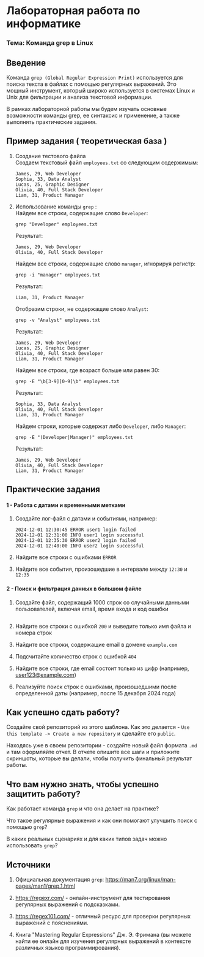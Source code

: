# Лабораторная работа по информатике
### Тема: Команда grep в Linux
## Введение
Команда ``grep (Global Regular Expression Print)`` используется для поиска текста в файлах с помощью регулярных выражений. Это мощный инструмент, который широко используется в системах Linux и Unix для фильтрации и анализа текстовой информации.

В рамках лабораторной работы мы будем изучать основные возможности команды grep, ее синтаксис и применение, а также выполнять практические задания. 

## Пример задания ( теоретическая база ) 
1. Создание тестового файла \
   Создаем текстовый файл ``employees.txt`` со следующим содержимым:

   ```
   James, 29, Web Developer
   Sophia, 33, Data Analyst
   Lucas, 25, Graphic Designer
   Olivia, 40, Full Stack Developer
   Liam, 31, Product Manager
   ```
2. Использование команды ``grep`` : \
   Найдем все строки, содержащие слово ``Developer``:

   ```
   grep "Developer" employees.txt
   ```
   Результат:

   ```
   James, 29, Web Developer
   Olivia, 40, Full Stack Developer
   ```
   Найдем все строки, содержащие слово ``manager``, игнорируя регистр: 

   ```
   grep -i "manager" employees.txt
   ```
   Результат:

   ```
   Liam, 31, Product Manager
   ```
   Отобразим строки, не содержащие слово ``Analyst``:

   ```
   grep -v "Analyst" employees.txt
   ```
   Результат:
   
   ```
   James, 29, Web Developer
   Lucas, 25, Graphic Designer
   Olivia, 40, Full Stack Developer
   Liam, 31, Product Manager
   ```
   Найдем все строки, где возраст больше или равен 30:

   ```
   grep -E "\b[3-9][0-9]\b" employees.txt
   ```
   Результат:
   ```
   Sophia, 33, Data Analyst
   Olivia, 40, Full Stack Developer
   Liam, 31, Product Manager
   ```
   Найдем строки, которые содержат либо ``Developer``, либо ``Manager``:

   ```
   grep -E "(Developer|Manager)" employees.txt
   ```
   Результат:
   ```
   James, 29, Web Developer
   Olivia, 40, Full Stack Developer
   Liam, 31, Product Manager
   ```

## Практические задания 
#### 1 - Работа с датами и временными метками
1. Создайте лог-файл с датами и событиями, например:

   ```
   2024-12-01 12:30:45 ERROR user1 login failed
   2024-12-01 12:31:00 INFO user1 login successful
   2024-12-01 12:35:30 ERROR user2 login failed
   2024-12-01 12:40:00 INFO user2 login successful
   ```
2. Найдите все строки с ошибками `ERROR`
3. Найдите все события, произошедшие в интервале между ``12:30`` и ``12:35``

#### 2 - Поиск и фильтрация данных в большом файле
1. Создайте файл, содержащий 1000 строк со случайными данными пользователей, включая email, время входа и код ошибки

   ```

   ```
3. Найдите все строки с ошибкой ``200`` и выведите только имя файла и номера строк 
4. Найдите все строки, содержащие email в домене ``example.com``
5. Подсчитайте количество строк с ошибкой ``404``
6. Найдите все строки, где email состоит только из цифр (например, user123@example.com)
7. Реализуйте поиск строк с ошибками, произошедшими после определенной даты (например, после 15 декабря 2024 года)

## Как успешно сдать работу?

Создайте свой репозиторий из этого шаблона. Как это делается - ``Use this template -> Create a new repository`` и сделайте его ``public``. 

Находясь уже в своем репозитории - создайте новый файл формата ``.md`` и там оформляйте отчет. В отчете опишите все шаги и приложите скриншоты, которые вы делали, чтобы получить финальный результат работы.

## Что вам нужно знать, чтобы успешно защитить работу?
Как работает команда ``grep`` и что она делает на практике? 

Что такое регулярные выражения и как они помогают улучшить поиск с помощью ``grep``? 

В каких реальных сценариях и для каких типов задач можно использовать ``grep``?

## Источники
1. Официальная документация ``grep``: https://man7.org/linux/man-pages/man1/grep.1.html

2. https://regexr.com/ - онлайн-инструмент для тестирования регулярных выражений с подсказками. 

3. https://regex101.com/ - отличный ресурс для проверки регулярных выражений с пояснениями.
   
4. Книга "Mastering Regular Expressions" Дж. Э. Фримана (вы можете найти ее онлайн для изучения регулярных выражений в контексте различных языков программирования).





   


   





